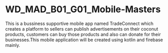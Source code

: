 # WD_MAD_B01_G01_Mobile-Masters
This is a bussiness supportive mobile app named TradeConnect which creates a platform to sellers can publish advertisements on their coconut products, customers can buy those products and also can donate for their businesses.This mobile application will be created using kotlin and firebase mainly.
